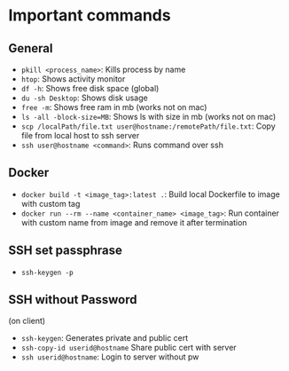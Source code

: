 # Important commands

## General

- ``pkill <process_name>``: Kills process by name
- ``htop``: Shows activity monitor
- ``df -h``: Shows free disk space (global)
- ``du -sh Desktop``: Shows disk usage
- ``free -m``: Shows free ram in mb (works not on mac)
- ``ls -all -block-size=MB``: Shows ls with size in mb (works not on mac)
- ``scp /localPath/file.txt user@hostname:/remotePath/file.txt``: Copy file from local host to ssh server
- ``ssh user@hostname <command>``: Runs command over ssh

## Docker

- ``docker build -t <image_tag>:latest .``: Build local Dockerfile to image with custom tag
- ``docker run --rm --name <container_name> <image_tag>``: Run container with custom name from image and remove it after termination

## SSH set passphrase

- ``ssh-keygen -p``

## SSH without Password

(on client)

- ``ssh-keygen``: Generates private and public cert
- ``ssh-copy-id userid@hostname`` Share public cert with server
- ``ssh userid@hostname``: Login to server without pw